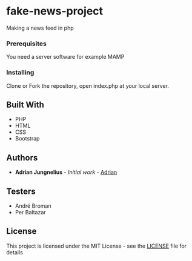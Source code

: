 # fake-news-project
Making a news feed in php

### Prerequisites

You need a server software
for example MAMP

### Installing

Clone or Fork the repository,
open index.php at your local server.

## Built With

* PHP
* HTML
* CSS
* Bootstrap


## Authors

* **Adrian Jungnelius** - *Initial work* - [Adrian](AdrianJung.github.io)

## Testers
* André Broman
* Per Baltazar


## License

This project is licensed under the MIT License - see the [LICENSE](LICENSE) file for details
